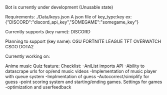 Bot is currently under development (Unusable state)

Requirements:
./Data/keys.json
A json file of key_type:key
ex:
{"DISCORD":"discord_api_key","SOMEGAME":"somegame_key"}

Currently supports (key name):
DISCORD

Planning to support (key name):
OSU
FORTNITE
LEAGUE
TFT
OVERWATCH
CSGO
DOTA2

Currently working on:

Anime music Quiz feature:
Checklist:
-AniList imports API
-Ability to datascrape urls for op/end music videos
-Implementation of music player with queue system
-Implmentation of guess
-Autocorrect/simiplify for guess
-point scoring system and starting/ending games. Settings for games
-optimization and userfeedback

